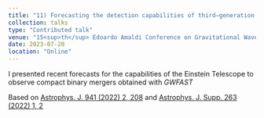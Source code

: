 ```yaml
---
title: "11) Forecasting the detection capabilities of third–generation gravitational–wave detectors using *GWFAST*"
collection: talks
type: "Contributed talk"
venue: "15<sup>th</sup> Edoardo Amaldi Conference on Gravitational Waves"
date: 2023-07-20
location: "Online"
---
```


I presented recent forecasts for the capabilities of the Einstein Telescope to observe compact binary mergers obtained with *GWFAST*

Based on <a href="https://doi.org/10.3847/1538-4357/ac9cd47" target="_blank">Astrophys. J. 941 (2022) 2, 208</a> and <a href="https://iopscience.iop.org/article/10.3847/1538-4365/ac9129" target="_blank">Astrophys. J. Supp. 263 (2022) 1, 2</a>